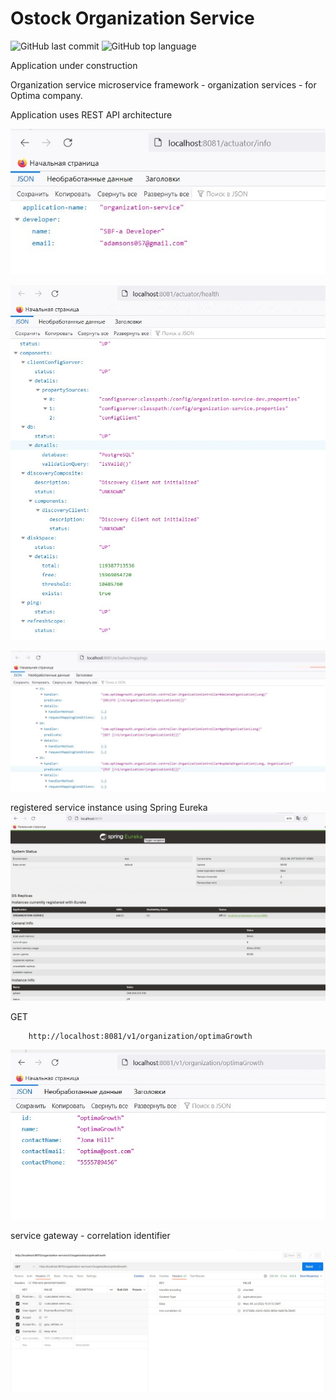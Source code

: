 # Ostock Organization Service

![GitHub last commit](https://img.shields.io/github/last-commit/SlartiBartFast-art/Organization-Service?logo=github)
![GitHub top language](https://img.shields.io/github/languages/top/SlartiBartFast-art/Organization-Service?logo=java&logoColor=red)

Application under construction

Organization service microservice framework - organization services - for Optima company.

Application uses REST API architecture


![Image of Arch](https://github.com/SlartiBartFast-art/Organization-Service/blob/master/image/Screenshot_1.jpg)

![Image of Arch](https://github.com/SlartiBartFast-art/Organization-Service/blob/master/image/Screenshot_2.jpg)

![Image of Arch](https://github.com/SlartiBartFast-art/Organization-Service/blob/master/image/Screenshot_3.jpg)

registered service instance using Spring Eureka
![Image of Arch](https://github.com/SlartiBartFast-art/Organization-Service/blob/master/image/Screenshot_4.jpg)


GET

        http://localhost:8081/v1/organization/optimaGrowth

![Image of Arch](https://github.com/SlartiBartFast-art/Organization-Service/blob/master/image/Screenshot_5.jpg)

service gateway - correlation identifier

![Image of Arch](https://github.com/SlartiBartFast-art/Organization-Service/blob/master/image/Screenshot_6.jpg)
